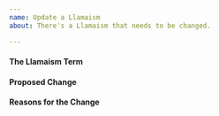 ```yaml
---
name: Update a Llamaism
about: There's a Llamaism that needs to be changed.

---
```


#### The Llamaism Term

#### Proposed Change

#### Reasons for the Change
